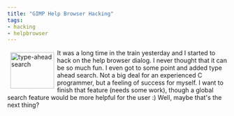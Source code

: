 ```yaml
---
title: "GIMP Help Browser Hacking"
tags: 
- hacking
- helpbrowser
---
```


<a title="type-ahead search by romanjoost, on Flickr" href="http://www.flickr.com/photos/romanofski/2648757295/"><img style="float:left;margin:0.5em;" src="http://farm4.static.flickr.com/3217/2648757295_6f15224a37_t.jpg" alt="type-ahead search" width="100" height="83" /></a>
It was a long time in the train yesterday and I started to hack on the help browser dialog. I never thought that it can be so much fun. I even got to some point and added type ahead search. Not a big deal for an experienced C programmer, but a feeling of success for myself. I want to finish that feature (needs some work), though a global search feature would be more helpful for the user :) Well, maybe that's the next thing?